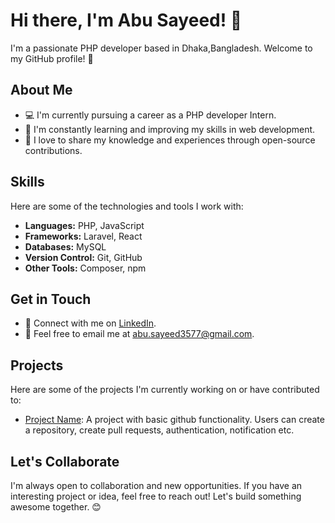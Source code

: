 # Hi there, I'm Abu Sayeed! 👋

I'm a passionate PHP developer based in Dhaka,Bangladesh. Welcome to my GitHub profile! 🚀

## About Me

- 💻 I'm currently pursuing a career as a PHP developer Intern.
- 🌱 I'm constantly learning and improving my skills in web development.
- 📝 I love to share my knowledge and experiences through open-source contributions.

## Skills

Here are some of the technologies and tools I work with:

- **Languages:** PHP, JavaScript
- **Frameworks:** Laravel, React
- **Databases:** MySQL
- **Version Control:** Git, GitHub
- **Other Tools:** Composer, npm

## Get in Touch

- 🔗 Connect with me on [LinkedIn](https://www.linkedin.com/in/abu-sayeed1).
- 📧 Feel free to email me at [abu.sayeed3577@gmail.com](mailto:abu.sayeed3577@gmail.com).

## Projects

Here are some of the projects I'm currently working on or have contributed to:

- [Project Name](https://github.com/sayd17/GitFormed): A project with basic github functionality. Users can create a repository, create pull requests, authentication, notification etc.

## Let's Collaborate

I'm always open to collaboration and new opportunities. If you have an interesting project or idea, feel free to reach out! Let's build something awesome together. 😊
